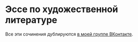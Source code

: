 # Эссе по художественной литературе

Все эти сочинения дублируются [в моей группе ВКонтакте](https://vk.com/ip.biblioworm).
